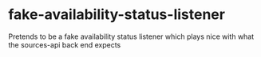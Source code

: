 # fake-availability-status-listener
Pretends to be a fake availability status listener which plays nice with what the sources-api back end expects

